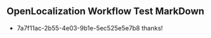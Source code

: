 ## OpenLocalization Workflow Test MarkDown
* 7a7f11ac-2b55-4e03-9b1e-5ec525e5e7b8 
thanks!<!--HONumber=Mar16_HO3-->
